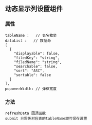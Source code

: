 ## 动态显示列设置组件

### 属性 
    tableName :   // 表名枚举 
    dataList :   // 数据源 
    [
      {
        "displayable": false,
        "filedKey": "string",
        "filedName": "string",
        "searchable": false,
        "sort": "ASC",
        "sortable": false
      }
    ],
    popoverWidth: // 弹框宽度
### 方法 
    refreshData 回调函数
    submit 只需传对应表的tableName即可保存设置